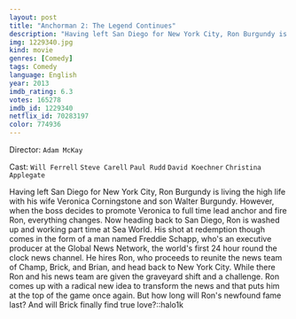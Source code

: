```yaml
---
layout: post
title: "Anchorman 2: The Legend Continues"
description: "Having left San Diego for New York City, Ron Burgundy is living the high life with his wife Veronica Corningstone and son Walter Burgundy. However, when the boss decides to promote Veronica to full time lead anchor and fire Ron, everything changes. Now heading back to San Diego, Ron is washed up and working part time at Sea World. His shot at redemption though comes in the form of a man named Freddie Schapp, who's an executive producer at the Global News Network, the world's first 24 hour round the clock news channel. He hires Ron, who proceeds to reunite the news team of Champ, Brick, and Bri.."
img: 1229340.jpg
kind: movie
genres: [Comedy]
tags: Comedy 
language: English
year: 2013
imdb_rating: 6.3
votes: 165278
imdb_id: 1229340
netflix_id: 70283197
color: 774936
---
```

Director: `Adam McKay`  

Cast: `Will Ferrell` `Steve Carell` `Paul Rudd` `David Koechner` `Christina Applegate` 

Having left San Diego for New York City, Ron Burgundy is living the high life with his wife Veronica Corningstone and son Walter Burgundy. However, when the boss decides to promote Veronica to full time lead anchor and fire Ron, everything changes. Now heading back to San Diego, Ron is washed up and working part time at Sea World. His shot at redemption though comes in the form of a man named Freddie Schapp, who's an executive producer at the Global News Network, the world's first 24 hour round the clock news channel. He hires Ron, who proceeds to reunite the news team of Champ, Brick, and Brian, and head back to New York City. While there Ron and his news team are given the graveyard shift and a challenge. Ron comes up with a radical new idea to transform the news and that puts him at the top of the game once again. But how long will Ron's newfound fame last? And will Brick finally find true love?::halo1k